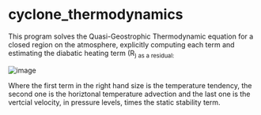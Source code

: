 # cyclone_thermodynamics

This program solves the Quasi-Geostrophic Thermodynamic equation for a closed region on the atmosphere, explicitly computing each term and estimating the diabatic heating term (R<sub>) as a residual:

![image](https://user-images.githubusercontent.com/56005607/214878079-a359b897-2388-4197-bd95-3a0d0038ceda.png)

Where the first term in the right hand size is the temperature tendency, the second one is the horiztonal temperature advection and the last one is the vertcial velocity, in pressure levels, times the static stability term.
